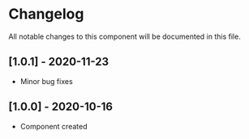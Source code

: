 # Changelog
All notable changes to this component will be documented in this file.

## [1.0.1] - 2020-11-23
- Minor bug fixes

## [1.0.0] - 2020-10-16
- Component created

